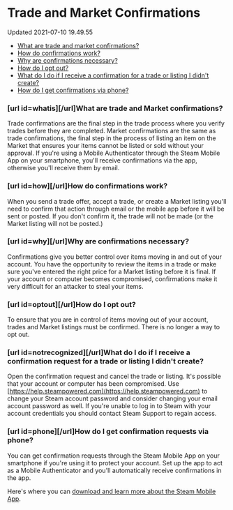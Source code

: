 # Trade and Market Confirmations
Updated 2021-07-10 19.49.55


* [What are trade and market confirmations?](#whatis)
* [How do confirmations work?](#how)
* [Why are confirmations necessary?](#why)
* [How do I opt out?](#optout)
* [What do I do if I receive a confirmation for a trade or listing I didn't create?](#notrecognized)
* [How do I get confirmations via phone?](#phone)

  
  
### [url id=whatis][/url]What are trade and Market confirmations?
Trade confirmations are the final step in the trade process where you verify trades before they are completed. Market confirmations are the same as trade confirmations, the final step in the process of listing an item on the Market that ensures your items cannot be listed or sold without your approval. If you're using a Mobile Authenticator through the Steam Mobile App on your smartphone, you'll receive confirmations via the app, otherwise you'll receive them by email.  
  
### [url id=how][/url]How do confirmations work?
When you send a trade offer, accept a trade, or create a Market listing you'll need to confirm that action through email or the mobile app before it will be sent or posted. If you don't confirm it, the trade will not be made (or the Market listing will not be posted.)  
  
### [url id=why][/url]Why are confirmations necessary?
Confirmations give you better control over items moving in and out of your account. You have the opportunity to review the items in a trade or make sure you've entered the right price for a Market listing before it is final. If your account or computer becomes compromised, confirmations make it very difficult for an attacker to steal your items.  
  
### [url id=optout][/url]How do I opt out?
To ensure that you are in control of items moving out of your account, trades and Market listings must be confirmed. There is no longer a way to opt out.  
  
### [url id=notrecognized][/url]What do I do if I receive a confirmation request for a trade or listing I didn't create?
Open the confirmation request and cancel the trade or listing. It's possible that your account or computer has been compromised. Use [https://help.steampowered.com](https://help.steampowered.com) to change your Steam account password and consider changing your email account password as well. If you're unable to log in to Steam with your account credentials you should contact Steam Support to regain access.  
  
### [url id=phone][/url]How do I get confirmation requests via phone?
You can get confirmation requests through the Steam Mobile App on your smartphone if you're using it to protect your account. Set up the app to act as a Mobile Authenticator and you'll automatically receive confirmations in the app.  
  
Here's where you can [download and learn more about the Steam Mobile App](http://store.steampowered.com/mobile).  
  
